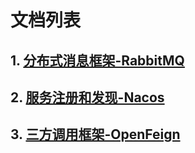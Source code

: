 # 文档列表

## 1. [分布式消息框架-RabbitMQ](http://dongwenxiang.top/spring/微服务/%E5%88%86%E5%B8%83%E5%BC%8F%E6%B6%88%E6%81%AF%E6%A1%86%E6%9E%B6RabbitMQ-.html)

## 2. [服务注册和发现-Nacos](https://dongwenxiang.top/spring/微服务/服务注册和发现-nacos.html)

## 3. [三方调用框架-OpenFeign](http://dongwenxiang.top/spring/%E5%BE%AE%E6%9C%8D%E5%8A%A1/三方调用框架-OpenFeign.html)
